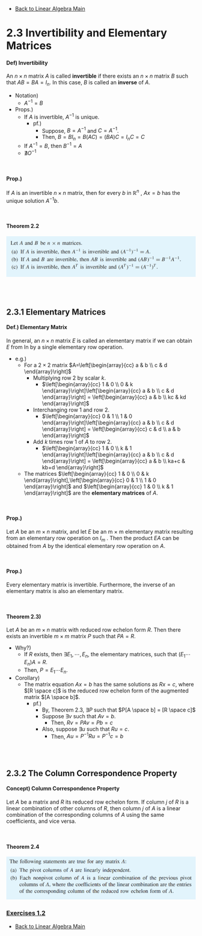 * [Back to Linear Algebra Main](../../main.md)

# 2.3 Invertibility and Elementary Matrices

#### Def) Invertibility
An $n \times n$ matrix $A$ is called **invertible** if there exists an $n \times n$ matrix $B$ such that $AB = BA = I_n$. In this case, $B$ is called an **inverse** of $A$.
- Notation)
  - $A^{-1} = B$
- Props.)
  - If $A$ is invertible, $A^{-1}$ is unique.
    - pf.)
      - Suppose, $B=A^{-1}$ and $C=A^{-1}$.
      - Then, $B = BI_n = B(AC) = (BA)C = I_nC = C$
  - If $A^{-1} = B$, then $B^{-1} = A$
  - $\nexists O^{-1}$

<br>

#### Prop.)
If $A$ is an invertible $n \times n$ matrix, then for every $b$ in $\mathbb{R}^n$ , $Ax = b$ has the unique solution $A^{−1}b$.

<br>

#### Theorem 2.2
![](images/001.png)

<br><br>


## 2.3.1 Elementary Matrices
#### Def.) Elementary Matrix
In general, an $n \times n$ matrix $E$ is called an elementary matrix if we can obtain $E$ from In by a single elementary row operation.
- e.g.)
  - For a $2 \times 2$ matrix $`A=\left[\begin{array}{cc} a & b \\ c & d \end{array}\right]`$
    - Multiplying row 2 by scalar $k$.
      - $`\left[\begin{array}{cc} 1 & 0 \\ 0 & k \end{array}\right]\left[\begin{array}{cc} a & b \\ c & d \end{array}\right] = \left[\begin{array}{cc} a & b \\ kc & kd \end{array}\right]`$
    - Interchanging row 1 and row 2.
      - $`\left[\begin{array}{cc} 0 & 1 \\ 1 & 0 \end{array}\right]\left[\begin{array}{cc} a & b \\ c & d \end{array}\right] = \left[\begin{array}{cc} c & d \\ a & b \end{array}\right]`$
    - Add $k$ times row 1 of $A$ to row 2.
      - $`\left[\begin{array}{cc} 1 & 0 \\ k & 1 \end{array}\right]\left[\begin{array}{cc} a & b \\ c & d \end{array}\right] = \left[\begin{array}{cc} a & b \\ ka+c & kb+d \end{array}\right]`$
  - The matrices $`\left[\begin{array}{cc} 1 & 0 \\ 0 & k \end{array}\right],\left[\begin{array}{cc} 0 & 1 \\ 1 & 0 \end{array}\right]`$ and $`\left[\begin{array}{cc} 1 & 0 \\ k & 1 \end{array}\right]`$ are the **elementary matrices** of $A$.

<br>

#### Prop.) 
Let $A$ be an $m \times n$ matrix, and let $E$ be an m × m elementary matrix resulting from an elementary row operation on $I_m$ . Then the product $EA$ can be obtained from $A$ by the identical elementary row operation on $A$.

<br>

#### Prop.) 
Every elementary matrix is invertible. Furthermore, the inverse of an elementary matrix is also an elementary matrix.

<br>

#### Theorem 2.3)
Let $A$ be an $m \times n$ matrix with reduced row echelon form $R$. Then there exists
an invertible $m \times m$ matrix $P$ such that $PA = R$.
- Why?)
  - If $R$ exists, then $\exists E_1, \cdots, E_n$, the elementary matrices, such that $(E_1 \cdots E_n)A = R$.
  - Then, $P = E_1 \cdots E_n$.
- Corollary)
  - The matrix equation $Ax = b$ has the same solutions as $Rx = c$, where $[R \space c]$
is the reduced row echelon form of the augmented matrix $[A \space b]$.
    - pf.) 
      - By, Theorem 2.3, $\exists P$ such that $P[A \space b] = [R \space c]$
      - Suppose $\exists v$ such that $Av=b$.
        - Then, $Rv = PAv = Pb = c$
      - Also, suppose $\exists u$ such that $Ru=c$.
        - Then, $Au = P^{-1}Ru = P^{-1}c = b$

<br><br>


## 2.3.2 The Column Correspondence Property
#### Concept) Column Correspondence Property
Let $A$ be a matrix and $R$ its reduced row echelon form. If column $j$ of $R$ is a linear
combination of other columns of $R$, then column $j$ of $A$ is a linear combination
of the corresponding columns of $A$ using the same coefficients, and vice versa.

<br>


#### Theorem 2.4
![](images/002.png)







### [Exercises 1.2](./exercises.md)

* [Back to Linear Algebra Main](../../main.md)
